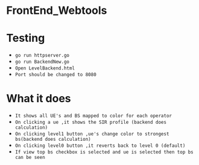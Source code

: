 # FrontEnd_Webtools

# Testing
- `go run httpserver.go`
- `go run BackendNew.go`
- `Open LevelBackend.html`
- `Port should be changed to 8080`

# What it does
- `It shows all UE's and BS mapped to color for each operator`
- `On clicking a ue ,it shows the SIR profile (backend does calculation)`
- `On clicking level1 button ,ue's change color to strongest bs(backend does calculation)`
- `On clicking level0 button ,it reverts back to level 0 (default)` 
- `If view top bs checkbox is selected and ue is selected then top bs can be seen`
